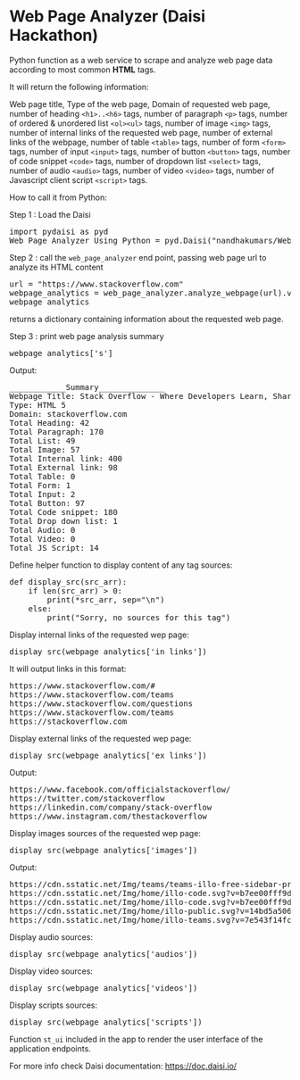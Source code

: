 # Web Page Analyzer (Daisi Hackathon)

Python function as a web service to scrape and analyze web page data according to most common **HTML** tags.

It will return the following information:

Web page title, Type of the web page, Domain of requested web page, number of heading `<h1>..<h6>` tags, number of paragraph `<p>` tags, number of ordered & unordered list `<ol><ul>` tags, number of image `<img>` tags, number of internal links of the requested web page, number of external links of the webpage, number of table `<table>` tags, number of form `<form>` tags, number of input `<input>` tags, number of button `<button>` tags, number of code snippet `<code>` tags, number of dropdown list `<select>` tags, number of audio `<audio>` tags, number of video `<video>` tags, number of Javascript client script `<script>` tags.

How to call it from Python:

Step 1 : Load the Daisi

<pre>
import pydaisi as pyd
Web_Page_Analyzer_Using_Python = pyd.Daisi("nandhakumars/Web_Page_Analyzer_Using_Python")
</pre>
Step 2 : call the `web_page_analyzer` end point, passing web page url to analyze its HTML content

<pre>
url = "https://www.stackoverflow.com"
webpage_analytics = web_page_analyzer.analyze_webpage(url).value
webpage_analytics
</pre>

returns a dictionary containing information about the requested web page.

Step 3 : print web page analysis summary 
<pre>
webpage_analytics['s']
</pre>

Output:
<pre>
____________Summary______________
Webpage Title: Stack Overflow - Where Developers Learn, Share, & Build Careers
Type: HTML 5
Domain: stackoverflow.com
Total Heading: 42
Total Paragraph: 170
Total List: 49
Total Image: 57
Total Internal link: 400
Total External link: 98
Total Table: 0
Total Form: 1
Total Input: 2
Total Button: 97
Total Code snippet: 180
Total Drop down list: 1
Total Audio: 0
Total Video: 0
Total JS Script: 14
</pre>

Define helper function to display content of any tag sources:
<pre>
def display_src(src_arr):
    if len(src_arr) > 0:
        print(*src_arr, sep="\n")
    else:
        print("Sorry, no sources for this tag")
</pre>


Display internal links of the requested wep page:
<pre>
display_src(webpage_analytics['in_links'])
</pre>

It will output links in this format:
<pre>
https://www.stackoverflow.com/#
https://www.stackoverflow.com/teams
https://www.stackoverflow.com/questions
https://www.stackoverflow.com/teams
https://stackoverflow.com
</pre>

Display external links of the requested wep page:
<pre>
display_src(webpage_analytics['ex_links'])
</pre>

Output:
<pre>
https://www.facebook.com/officialstackoverflow/
https://twitter.com/stackoverflow
https://linkedin.com/company/stack-overflow
https://www.instagram.com/thestackoverflow
</pre>
Display images sources of the requested wep page:
<pre>
display_src(webpage_analytics['images'])
</pre>
Output:
<pre>
https://cdn.sstatic.net/Img/teams/teams-illo-free-sidebar-promo.svg?v=47faa659a05e
https://cdn.sstatic.net/Img/home/illo-code.svg?v=b7ee00fff9d8
https://cdn.sstatic.net/Img/home/illo-code.svg?v=b7ee00fff9d8
https://cdn.sstatic.net/Img/home/illo-public.svg?v=14bd5a506009
https://cdn.sstatic.net/Img/home/illo-teams.svg?v=7e543f14fcc0
</pre>
Display audio sources:
<pre>
display_src(webpage_analytics['audios'])
</pre>
Display video sources:
<pre>
display_src(webpage_analytics['videos'])
</pre>
Display scripts sources:
<pre>
display_src(webpage_analytics['scripts'])
</pre>

Function `st_ui` included in the app to render the user interface of the application endpoints.

For more info check Daisi documentation: https://doc.daisi.io/



